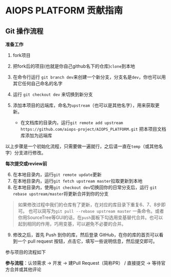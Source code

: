 # AIOPS PLATFORM 贡献指南

## Git 操作流程

**准备工作**

1. fork项目

2. 把fork后的项目(也就是你自己github名下的仓库)`clone`到本地

3. 在命令行运行 `git branch dev`来创建一个新分支，分支名是`dev`，你也可以用其它任何自己命名的名字

4. 运行 `git checkout dev` 来切换到新分支

5. 添加本项目的远端库，命名为`upstream`（也可以是其他名字），用来获取更新。

   * 在文档库的目录内，运行`git remote add upstream https://github.com/aiops-project/AIOPS_PLATFORM.git` 把本项目文档库添加为远端库

以上步骤是一个初始化流程，只需要做一遍就行，之后请一直在`temp`（或其他名字）分支进行修改。

**每次提交或review前**

6. 在本地目录内，运行`git remote update`更新
7. 在本地目录内，运行`git fetch upstream master`拉取更新到本地 
8. 在本地目录内，使用`git checkout dev`切换回你的日常分支后，运行 `git rebase upstream/master`将更新合并到你的分支

> 如果修改过程中我们的仓库有了更新，在对应的库目录下重复6、7、8步即可。 也可以简写为`git pull --rebase upstream master` 一条命令。或者你用SourceTree等GUI的话，在`push`面板下勾选用变基替代合并。也可以起到相同的作用，巧用变基，可以避免不必要的合并。

9. 修改之后，首先 Push 到你的库，然后登录 GitHub，在你的库的首页可以看到一个 pull request 按钮，点击它，填写一些说明信息，然后提交即可。

参与项目的流程如下

**参与流程**：认领需求 → 开发 → 建Pull Request（简称PR） / 直接提交 → 等待官方合并或其他评论

